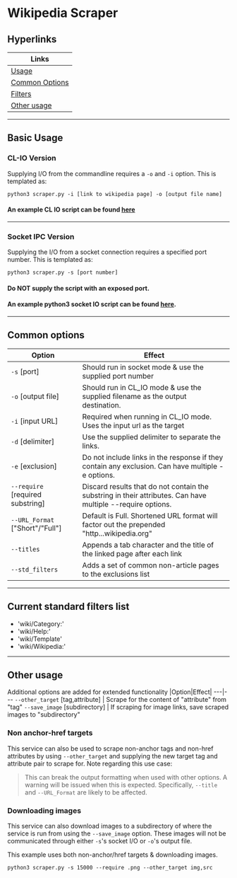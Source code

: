 # Wikipedia Scraper
## Hyperlinks
|Links|
---|
[Usage](#basic-usage)|
[Common Options](#Common-options)|
[Filters](#current-standard-filters-list)|
[Other usage](#Other-usage)|
---
## Basic Usage

### CL-IO Version
 Supplying I/O from the commandline requires a `-o` and `-i` option. This is templated as:
```
python3 scraper.py -i [link to wikipedia page] -o [output file name]
```
#### An example CL IO script can be found [here](cltest.sh)
---
### Socket IPC Version
Supplying the I/O from a socket connection requires a specified port number. This is templated as:
```
python3 scraper.py -s [port number]
```
#### Do NOT supply the script with an exposed port.
#### An example python3 socket IO script can be found [here](sockettest.py).
---
## Common options
|Option|Effect|
---|---
`-s` [port] | Should run in socket mode & use the supplied port number
`-o` [output file] | Should run in CL_IO mode & use the supplied filename as the output destination.
`-i` [input URL] | Required when running in CL_IO mode. Uses the input url as the target
`-d` [delimiter] | Use the supplied delimiter to separate the links.
`-e` [exclusion] | Do not include links in the response if they contain any exclusion. Can have multiple -e options.
`--require` [required substring] | Discard results that do not contain the substring in their attributes. Can have multiple --require options.
`--URL_Format` ["Short"/"Full"] | Default is Full. Shortened URL format will factor out the prepended "http...wikipedia.org"
`--titles` | Appends a tab character and the title of the linked page after each link
`--std_filters` | Adds a set of common non-article pages to the exclusions list

---
## Current standard filters list
* 'wiki/Category:'
* 'wiki/Help:'
* 'wiki/Template'
* 'wiki/Wikipedia:'
---
## Other usage
Additional options are added for extended functionality
|Option|Effect|
---|---
`--other_target` [tag,attribute] | Scrape for the content of "attribute" from "tag"
`--save_image` [subdirectory] | If scraping for image links, save scraped images to "subdirectory"
### Non anchor-href targets
This service can also be used to scrape non-anchor tags and non-href attributes by using `--other_target` and supplying the new target tag and attribute pair to scrape for. Note regarding this use case:
> This can break the output formatting when used with other options. A warning will be issued when this is expected. Specifically, `--title` and `--URL_Format` are likely to be affected.
### Downloading images
This service can also download images to a subdirectory of where the service is run from using the `--save_image` option. These images will not be communicated through either `-s`'s socket I/O or `-o`'s output file.

This example uses both non-anchor/href targets & downloading images. 
```
python3 scraper.py -s 15000 --require .png --other_target img,src
```
